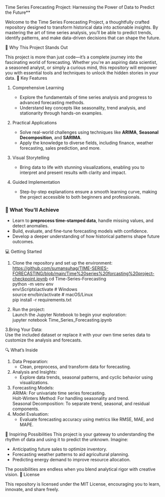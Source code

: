 Time Series Forecasting Project: Harnessing the Power of Data to Predict the Future**

Welcome to the Time Series Forecasting Project, a thoughtfully crafted repository designed to transform historical data into actionable insights. By mastering the art of time series analysis, you’ll be able to predict trends, identify patterns, and make data-driven decisions that can shape the future.

🌟 Why This Project Stands Out

This project is more than just code—it’s a complete journey into the fascinating world of forecasting. Whether you're an aspiring data scientist, a seasoned analyst, or simply a curious mind, this repository will empower you with essential tools and techniques to unlock the hidden stories in your data.
📌 Key Features

1. Comprehensive Learning
   - Explore the fundamentals of time series analysis and progress to advanced forecasting methods.  
   - Understand key concepts like seasonality, trend analysis, and stationarity through hands-on examples.

2. Practical Applications
   - Solve real-world challenges using techniques like **ARIMA**, **Seasonal Decomposition**, and **SARIMA**.  
   - Apply the knowledge to diverse fields, including finance, weather forecasting, sales prediction, and more.

3. Visual Storytelling
   - Bring data to life with stunning visualizations, enabling you to interpret and present results with clarity and impact.

4. Guided Implementation
   - Step-by-step explanations ensure a smooth learning curve, making the project accessible to both beginners and professionals.

### 🚀 What You’ll Achieve

- Learn to **preprocess time-stamped data**, handle missing values, and detect anomalies.  
- Build, evaluate, and fine-tune forecasting models with confidence.  
- Develop a deeper understanding of how historical patterns shape future outcomes.

💻 Getting Started

1. Clone the repository and set up the environment:  
   https://github.com/sumansuhag/TIME-SERIES-FORECASTING/blob/main/Time%20series%20forcasting%20project-checkpoint.ipynb
   cd Time-Series-Forecasting  
   python -m venv env  
   env\Scripts\activate  # Windows  
   source env/bin/activate  # macOS/Linux  
   pip install -r requirements.txt  

2. Run the project:  
   Launch the Jupyter Notebook to begin your exploration:  
   jupyter notebook Time_Series_Forecasting.ipynb

3.Bring Your Data:  
   Use the included dataset or replace it with your own time series data to customize the analysis and forecasts.
   
🔍 What’s Inside
1. Data Preparation:  
   - Clean, preprocess, and transform data for forecasting.  
2. Analysis and Insights:  
   - Explore data trends, seasonal patterns, and cyclic behavior using visualizations.  
3. Forecasting Models:  
   ARIMA: For univariate time series forecasting.  
   Holt-Winters Method: For handling seasonality and trend.  
   Seasonal Decomposition: To separate trend, seasonal, and residual components.  
4. Model Evaluation:  
   - Evaluate forecasting accuracy using metrics like RMSE, MAE, and MAPE.

🌈 Inspiring Possibilities
This project is your gateway to understanding the rhythm of data and using it to predict the unknown. Imagine:  
- Anticipating future sales to optimize inventory.  
- Forecasting weather patterns to aid agricultural planning.  
- Predicting energy demand to improve resource allocation.

The possibilities are endless when you blend analytical rigor with creative vision.
📜 License

This repository is licensed under the MIT License, encouraging you to learn, innovate, and share freely.
